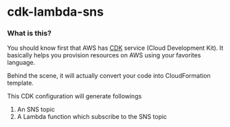 # cdk-lambda-sns

### What is this?
You should know first that AWS has [CDK](https://aws.amazon.com/cdk/) service (Cloud Development Kit). It basically helps you provision resources on AWS using your favorites language.

Behind the scene, it will actually convert your code into CloudFormation template.

This CDK configuration will generate followings
1. An SNS topic
2. A Lambda function which subscribe to the SNS topic
